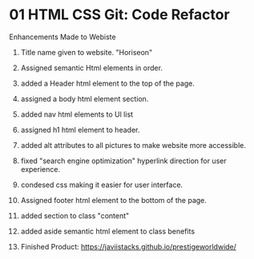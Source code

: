 # 01 HTML CSS Git: Code Refactor

Enhancements Made to Webiste 

1. Title name given to website. "Horiseon"
2. Assigned semantic Html elements in order. 
3. added a Header html element to the top of the page.
4. assigned a body html element section.
5. added nav html elements to Ul list 
6. assigned h1 html element to header.
7. added alt attributes to all pictures to make website more accessible.
8. fixed "search engine optimization" hyperlink direction for user experience.
9. condesed css making it easier for user interface.
10. Assigned footer html element to the bottom of the page.
11. added section to class "content"
12. added aside semantic html element to class benefits 

11. Finished Product: https://javiistacks.github.io/prestigeworldwide/
